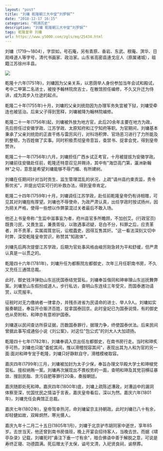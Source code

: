 ```yaml
---
layout: "post"
title: "刘墉 乾隆朝三大中堂“刘罗锅”"
date: "2018-12-17 16:15"
categories: "明清历史"
description: "刘墉 乾隆朝三大中堂“刘罗锅”"
tags: 乾隆皇帝 刘墉
url: https://www.y5000.com/zgls/mq/25434.html
---
```






刘墉（1719～1804），字崇如，号石庵，另有青原、香岩、东武、穆庵、溟华、日观峰道人等字号，清代书画家、政治家。山东省高密县逄戈庄人（原属诸城），祖籍江苏徐州丰县。

![](https://img.y5000.com/uploads/allimg/170911/13-1F9111F0232Y.jpg)

乾隆十六年(1751年)，刘墉因为父亲关系，以恩荫举人身份参加当年会试和殿试，考中二甲第二名进士，被授予翰林院庶吉士，在散馆担任编修，不久又升迁为侍讲，成为其步入仕途的起点。

乾隆二十年(1755年)十月，刘墉的父亲刘统勋因为办理军务失宜被下狱，刘墉受牵连也被惩治。后来父子得到宽释，刘墉被降为翰林院编修。

乾隆二十一年(1756年)起，刘墉被外放为地方官，此后20余年主要在地方为政，先后担任过安徽学政、江苏学政、太原知府和江宁知府等职。为官期间，刘墉基本秉承了父亲刘统勋的正直干练与雷厉风行，对科场积弊、官场恶习进行了力所能及的整顿，为百姓做了实事。同时积极贯彻皇帝意旨，查禁书、捉拿会党，得到皇帝赞许。

乾隆二十一年(1756年)六月，刘墉担任广西乡试正考官，十月被提拔为安徽学政。刘墉前往安徽赴任前，乾隆还特意召见并赐诗，其中有"海岱高门第，瀛洲新翰林"之句，意思是希望刘墉能够不辱门楣、有所建树。

刘墉在任期间针对当时贡生、监生管理混乱的状况，上疏"请州县约束贡监，责令察优劣"，并提出切实可行的补救办法，得到皇帝肯定。

乾隆二十四年(1759年)十月，刘墉调任江苏学政，赴任前乾隆皇帝仍有诗相赠，可见其对刘墉抱有厚望。刘墉也不辱使命，为政严肃认真，出任学政时按试扬州，因为把关严格，使得一些想以作弊蒙混过关者最后不敢入场。

他还上书皇帝称:"生监中滋事妄为者，府州县官多所瞻顾，不加创艾。(行政官员)既畏刁民，又畏生监，兼畏胥役，以致遇事迟疑，皂白不分，科罪之后，应责革者，并不责革，实属阘茸怠玩，讼棍蠹吏，因得互售其奸。"这一看法深刻又切中时弊，深受乾隆皇帝赏识，称赞其"知政体"。

刘墉先后两次提督江苏学政，后期为官处事风格由峻厉刚急转为平和舒缓，但严肃认真是一以贯之的。

乾隆四十六年(1781年)，刘墉升任为都察院左都御史，次年三月任职南书房，不久又充任三通馆总裁。

此时，御史钱沣弹劾山东巡抚国泰结党营私，刘墉奉旨偕同和珅审理山东巡抚舞弊案。刘墉至山东假扮成道人，步行私访，查明山东连续三年受灾，而国泰邀功请赏，以荒报丰。

征税时对无力缴纳者一律拿办，并残杀进省为民请命的进士、举人9人。刘墉如实报奏朝廷，奉旨开仓赈济百姓，捉拿国泰回京。此时皇妃已为国泰说情，有的御史也从旁附和，和珅亦有意袒护国泰。

刘墉遂以民间查访所获证据，历数国泰罪行，据理力争，终使国泰伏法。后来民间曾据此事写成通俗小说《刘公案》，对这位"包公式"的刘大人大加颂扬。

乾隆四十七年(1782年)，刘墉奉调入京出任左都御史，在南书房行走。当时和珅炙手可热，刘墉也只能"委蛇其间，惟以滑稽悦容其间"，表现出其为人和为官的另一面:面对和珅专宠于乾隆，刘墉只好静默自守，滑稽模棱取容。

嘉庆四年(1799年)三月，刘墉被加封为太子少保，奉旨办理文华殿大学士和珅植党营私、擅权纳贿一案。刘墉再次展现出不畏权势的一面，查明和珅及其党羽横征暴敛、搜刮民脂、贪污自肥等罪行20条，奏报朝廷。

嘉庆随即处死和珅。嘉庆四年(1800年)底，刘墉上疏陈述漕政，对漕运中的漏洞体察至深，忧国忧民之情溢于言表，嘉庆皇帝看后，深以为然。嘉庆六年(1801年)，刘墉充任会典馆正总裁。

嘉庆七年(1802年)，皇帝驾幸热河，命刘墉留京主持朝政。此时刘墉已八十有余，却轻健如故，双眸炯然，寒光慑人。

嘉庆九年十二月二十五日(1805年1月)，刘墉于北京驴市胡同家中逝世，享年85岁。去世当天，他还曾到南书房值班，晚上开宴会招待客人，当晚去世。而据《啸亭杂录》记载，刘墉死时"鼻注下垂一寸有余"，暗合佛语中善于解脱之意，可说是寿终正寝、功德圆满。死后赠太子太保，谥号文清，入祀贤良祠，谕祭葬。
